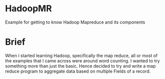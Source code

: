 # HadoopMR
Example for getting to know Hadoop Mapreduce and its components

# Brief

When i started learning Hadoop, specifically the map reduce, all or most of the examples that I came across were around word counting. I wanted to try something more than just the basic. Hence decided to try and write a map reduce program to aggregate data based on multiple Fields of a record.

